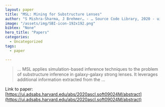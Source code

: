 ```yaml
---
layout: paper
title: "MSL: Mining for Substructure Lenses"
author: "S Mishra-Sharma, J Brehmer… - … Source Code Library, 2020 - ui.adsabs.harvard.edu"
image: "/assets/img/SBI-icon-192x192.png"
bibtex: "None"
hero_title: "Papers"
categories:
  - Uncategorized
tags:
  - paper

---
```

>… MSL applies simulation-based inference techniques to the problem of substructure inference in galaxy-galaxy strong lenses. It leverages additional information extracted from the …

Link to paper: [https://ui.adsabs.harvard.edu/abs/2020ascl.soft09024M/abstract](https://ui.adsabs.harvard.edu/abs/2020ascl.soft09024M/abstract)


